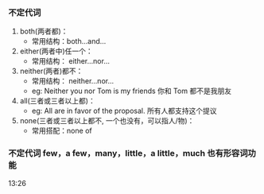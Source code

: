 ### 不定代词

1. both(两者都)：
   - 常用结构：both...and...
2. either(两者中)任一个：
   - 常用结构： either...nor...
3. neither(两者)都不：
   - 常用结构： neither...nor...
   - eg: Neither you nor Tom is my friends 你和 Tom 都不是我朋友
4. all(三者或三者以上都)：
   - eg: All are in favor of the proposal. 所有人都支持这个提议
5. none(三者或三者以上都不, 一个也没有，可以指人/物)：
   - 常用搭配：none of

### 不定代词 few，a few，many，little，a little，much 也有形容词功能

13:26
